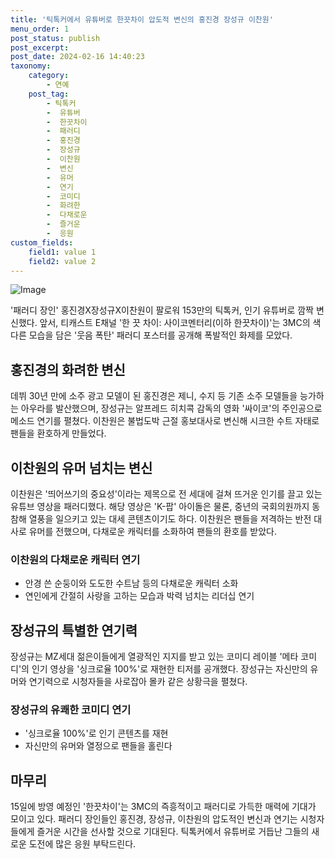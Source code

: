 ```yaml
---
title: '틱톡커에서 유튜버로 한끗차이 압도적 변신의 홍진경 장성규 이찬원'
menu_order: 1
post_status: publish
post_excerpt: 
post_date: 2024-02-16 14:40:23
taxonomy:
    category:
        - 연예
    post_tag:
        - 틱톡커
        -  유튜버
        -  한끗차이
        -  패러디
        -  홍진경
        -  장성규
        -  이찬원
        -  변신
        -  유머
        -  연기
        -  코미디
        -  화려한
        -  다채로운
        -  즐거운
        -  응원
custom_fields:
    field1: value 1
    field2: value 2
---
```


![Image](https://mimgnews.pstatic.net/image/408/2024/02/15/0000214827_001_20240215132101395.jpg?type=w540)

'패러디 장인' 홍진경X장성규X이찬원이 팔로워 153만의 틱톡커, 인기 유튜버로 깜짝 변신했다. 앞서, 티캐스트 E채널 '한 끗 차이: 사이코멘터리(이하 한끗차이)'는 3MC의 색다른 모습을 담은 '웃음 폭탄' 패러디 포스터를 공개해 폭발적인 화제를 모았다. 
## 홍진경의 화려한 변신
데뷔 30년 만에 소주 광고 모델이 된 홍진경은 제니, 수지 등 기존 소주 모델들을 능가하는 아우라를 발산했으며, 장성규는 알프레드 히치콕 감독의 영화 '싸이코'의 주인공으로 메소드 연기를 펼쳤다. 이찬원은 불법도박 근절 홍보대사로 변신해 시크한 수트 자태로 팬들을 환호하게 만들었다.
## 이찬원의 유머 넘치는 변신
이찬원은 '띄어쓰기의 중요성'이라는 제목으로 전 세대에 걸쳐 뜨거운 인기를 끌고 있는 유튜브 영상을 패러디했다. 해당 영상은 'K-팝' 아이돌은 물론, 중년의 국회의원까지 동참해 열풍을 일으키고 있는 대세 콘텐츠이기도 하다. 이찬원은 팬들을 저격하는 반전 대사로 유머를 전했으며, 다채로운 캐릭터를 소화하여 팬들의 환호를 받았다.
### 이찬원의 다채로운 캐릭터 연기
- 안경 쓴 순둥이와 도도한 수트남 등의 다채로운 캐릭터 소화
- 연인에게 간절히 사랑을 고하는 모습과 박력 넘치는 리더십 연기
## 장성규의 특별한 연기력
장성규는 MZ세대 젊은이들에게 열광적인 지지를 받고 있는 코미디 레이블 '메타 코미디'의 인기 영상을 '싱크로율 100%'로 재현한 티저를 공개했다. 장성규는 자신만의 유머와 연기력으로 시청자들을 사로잡아 몰카 같은 상황극을 펼쳤다.
### 장성규의 유쾌한 코미디 연기
- '싱크로율 100%'로 인기 콘텐츠를 재현
- 자신만의 유머와 열정으로 팬들을 홀린다
## 마무리
15일에 방영 예정인 '한끗차이'는 3MC의 즉흥적이고 패러디로 가득한 매력에 기대가 모이고 있다. 패러디 장인들인 홍진경, 장성규, 이찬원의 압도적인 변신과 연기는 시청자들에게 즐거운 시간을 선사할 것으로 기대된다. 틱톡커에서 유튜버로 거듭난 그들의 새로운 도전에 많은 응원 부탁드린다.
